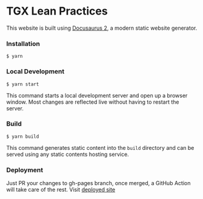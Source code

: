 # TGX Lean Practices

This website is built using [Docusaurus 2](https://v2.docusaurus.io/), a modern static website generator.

### Installation

```
$ yarn
```

### Local Development

```
$ yarn start
```

This command starts a local development server and open up a browser window. Most changes are reflected live without having to restart the server.

### Build

```
$ yarn build
```

This command generates static content into the `build` directory and can be served using any static contents hosting service.

### Deployment

Just PR your changes to gh-pages branch, once merged, a GitHub Action will take care of the rest. Visit [deployed site](https://docs.travelgatex.com/tgx-lean/site/)